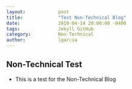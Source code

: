 ```yaml
---
layout:            post
title:             "Test Non-Technical Blog"
date:              2019-04-14 20:00:00 -0400
tags:              Jekyll GitHub
category:          Non-Technical
author:            lgarcia
---
```


## Non-Technical Test

- This is a test for the Non-Technical Blog